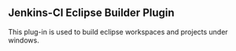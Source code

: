 Jenkins-CI Eclipse Builder Plugin
-------  

This plug-in is used to build eclipse workspaces and projects under windows.  
